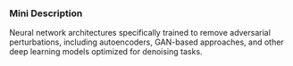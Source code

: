 ### Mini Description

Neural network architectures specifically trained to remove adversarial perturbations, including autoencoders, GAN-based approaches, and other deep learning models optimized for denoising tasks.
